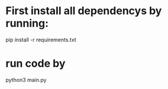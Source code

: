 # First install all dependencys by running:
pip install -r requirements.txt

# run code by
python3 main.py